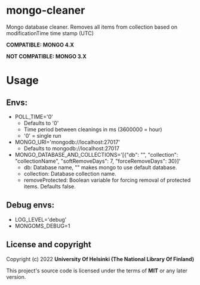 # mongo-cleaner

Mongo database cleaner. Removes all items from collection based on modificationTime time stamp (UTC)

**COMPATIBLE: MONGO 4.X**

**NOT COMPATIBLE: MONGO 3.X**

# Usage

## Envs:
* POLL_TIME='0'
  * Defaults to '0'
  * Time period between cleanings in ms (3600000 = hour)
  * '0' = single run
* MONGO_URI='mongodb://localhost:27017'
  * Defaults to mongodb://localhost:27017
* MONGO_DATABASE_AND_COLLECTIONS='[{"db": "", "collection": "collectionName", "softRemoveDays": 7, "forceRemoveDays": 30}]'
  * db: Database name, "" makes mongo to use default database.
  * collection: Database collection name.
  * removeProtected: Boolean variable for forcing removal of protected items. Defaults false.

## Debug envs:
* LOG_LEVEL='debug'
* MONGOMS_DEBUG=1

## License and copyright

Copyright (c) 2022 **University Of Helsinki (The National Library Of Finland)**

This project's source code is licensed under the terms of **MIT** or any later version.